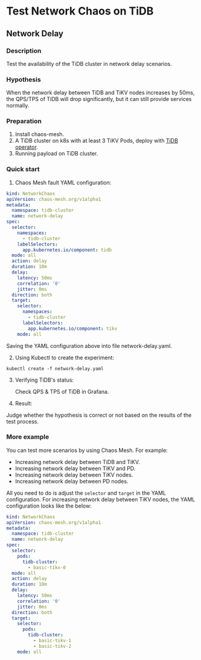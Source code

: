 # Test Network Chaos on TiDB

## Network Delay

### Description

Test the availability of the TiDB cluster in network delay scenarios.

### Hypothesis

When the network delay between TiDB and TiKV nodes increases by 50ms, the QPS/TPS of TiDB will drop significantly, but it can still provide services normally.

### Preparation

1. Install chaos-mesh.
2. A TiDB cluster on k8s with at least 3 TiKV Pods, deploy with [TiDB operator](https://docs.pingcap.com/tidb-in-kubernetes/stable/tidb-operator-overview).
3. Running payload on TiDB cluster.

### Quick start

1. Chaos Mesh fault YAML configuration:

```YAML
kind: NetworkChaos
apiVersion: chaos-mesh.org/v1alpha1
metadata:
  namespace: tidb-cluster
  name: network-delay
spec:
  selector:
    namespaces:
      - tidb-cluster
    labelSelectors:
      app.kubernetes.io/component: tidb
  mode: all
  action: delay
  duration: 10m
  delay:
    latency: 50ms
    correlation: '0'
    jitter: 0ms
  direction: both
  target:
    selector:
      namespaces:
        - tidb-cluster
      labelSelectors:
        app.kubernetes.io/component: tikv
    mode: all
```

Saving the YAML configuration above into file network-delay.yaml.

2. Using Kubectl to create the experiment:

```
kubectl create -f network-delay.yaml
```

3. Verifying TiDB's status:

    Check QPS & TPS of TiDB in Grafana.
    <!-- TODO: Add some Grafana picture -->

4. Result:

Judge whether the hypothesis is correct or not based on the results of the test process.

### More example

You can test more scenarios by using Chaos Mesh. For example:

- Increasing network delay between TiDB and TiKV.
- Increasing network delay between TiKV and PD.
- Increasing network delay between TiKV nodes.
- Increasing network delay between PD nodes.

All you need to do is adjust the `selector` and `target` in the YAML configuration. For increasing network delay between TiKV nodes, the YAML configuration looks like the below:

```YAML
kind: NetworkChaos
apiVersion: chaos-mesh.org/v1alpha1
metadata:
  namespace: tidb-cluster
  name: network-delay
spec:
  selector:
    pods:
      tidb-cluster:
        - basic-tikv-0
  mode: all
  action: delay
  duration: 10m
  delay:
    latency: 50ms
    correlation: '0'
    jitter: 0ms
  direction: both
  target:
    selector:
      pods:
        tidb-cluster:
          - basic-tikv-1
          - basic-tikv-2
    mode: all
```
